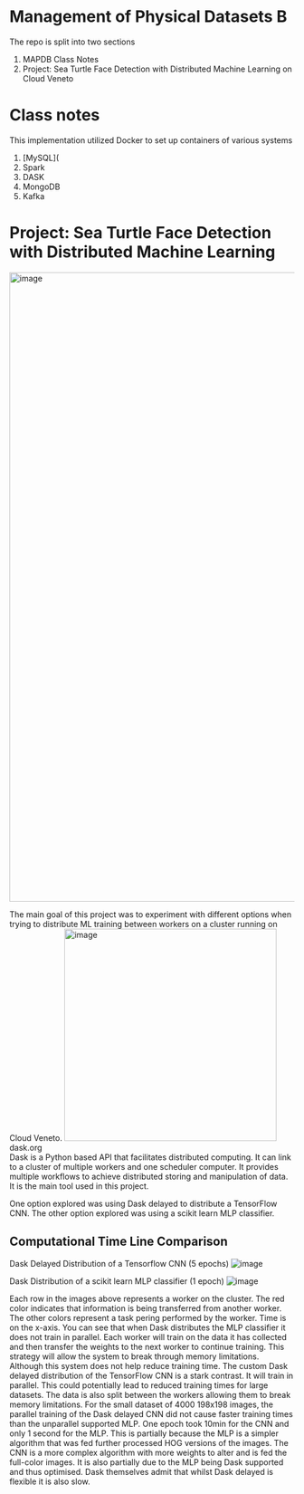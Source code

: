 # Management of Physical Datasets B

The repo is split into two sections

1) MAPDB Class Notes
2) Project: Sea Turtle Face Detection with Distributed Machine Learning on Cloud Veneto

# Class notes
This implementation utilized Docker to set up containers of various systems

1) [MySQL](
2) Spark
3) DASK 
4) MongoDB
5) Kafka


# Project: Sea Turtle Face Detection with Distributed Machine Learning

<img width="1112" alt="image" src="https://user-images.githubusercontent.com/61107719/196725351-81bb9622-20e8-47f1-b06e-0a45ad94ea69.png">

The main goal of this project was to experiment with different options when trying to distribute ML training between workers on a cluster running on Cloud Veneto. 
<img width="375" alt="image" src="https://user-images.githubusercontent.com/61107719/196738255-7133ce05-12a8-41ee-a57b-fbe90f7ddc4a.png">
dask.org  
Dask is a Python based API that facilitates distributed computing. It can link to a cluster of multiple workers and one scheduler computer. It provides multiple workflows to achieve distributed storing and manipulation of data. It is the main tool used in this project.

One option explored was using Dask delayed to distribute a TensorFlow CNN. The other option explored was using a scikit learn MLP classifier. 

## Computational Time Line Comparison
Dask Delayed Distribution of a Tensorflow CNN (5 epochs)
![image](https://user-images.githubusercontent.com/61107719/196728264-29fb43c6-d1c2-4a93-83ff-43017f1951c6.png)

Dask Distribution of a scikit learn MLP classifier (1 epoch)
![image](https://user-images.githubusercontent.com/61107719/196729074-a719cab6-2836-4dd9-a614-609bef9f2b83.png)

Each row in the images above represents a worker on the cluster. The red color indicates that information is being transferred from another worker. The other colors represent a task pering performed by the worker. Time is on the x-axis. You can see that when Dask distributes the MLP classifier it does not train in parallel. Each worker will train on the data it has collected and then transfer the weights to the next worker to continue training. This strategy will allow the system to break through memory limitations. Although this system does not help reduce training time. The custom Dask delayed distribution of the TensorFlow CNN is a stark contrast. It will train in parallel. This could potentially lead to reduced training times for large datasets. The data is also split between the workers allowing them to break memory limitations. For the small dataset of 4000 198x198 images, the parallel training of the Dask delayed CNN did not cause faster training times than the unparallel supported MLP. One epoch took 10min for the CNN and only 1 second for the MLP. This is partially because the MLP is a simpler algorithm that was fed further processed HOG versions of the images. The CNN is a more complex algorithm with more weights to alter and is fed the full-color images. It is also partially due to the MLP being Dask supported and thus optimised. Dask themselves admit that whilst Dask delayed is flexible it is also slow.
